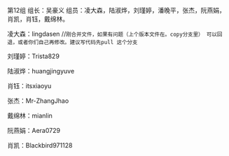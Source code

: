 ﻿第12组
组长：吴豪义
组员：凌大森，陆淑烨，刘瑾婷，潘晚平，张杰，阮燕娟，肖凯，肖钰，戴绵林。

凌大森：lingdasen   //`刚合并文件，如果有问题（上个版本文件在。copy分支里） 可以回退，或者你们自己再修改。建议写代码先pull 这个分支`

刘瑾婷：Trista829

陆淑烨：huangjingyuve

肖钰：itsxiaoyu

张杰：Mr-ZhangJhao

戴绵林：mianlin

阮燕娟：Aera0729

肖凯：Blackbird971128
